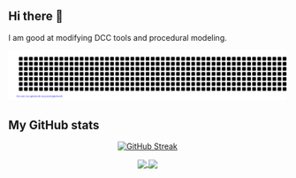 ## Hi there 👋
I am good at modifying DCC tools and procedural modeling.

<div align="center">
  
  ![gitartwork](gitartwork.svg)

</div>

## My GitHub stats
<div align="center">
  
  [![GitHub Streak](https://streak-stats.demolab.com/?user=lichtvoneinzbern&theme=tokyonight)](https://git.io/streak-stats)
  
  <a href="https://github.com/anuraghazra/github-readme-stats">
    <img height=150 align="center" src="https://github-readme-stats.vercel.app/api?username=lichtvoneinzbern&count_private=true&show_icons=true&theme=tokyonight&hide_rank=True&hide=contribs"/>
  </a>
  
  <a href="https://github.com/anuraghazra/convoychat">
    <img height=150 align="center" src="https://github-readme-stats.vercel.app/api/top-langs/?username=lichtvoneinzbern&hide=html,css,php,ruby,hcl,javascript&layout=compact&theme=tokyonight"/>
  </a>

</div>
